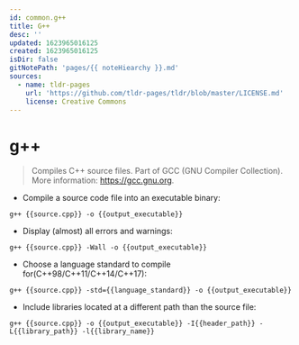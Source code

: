 ```yaml
---
id: common.g++
title: G++
desc: ''
updated: 1623965016125
created: 1623965016125
isDir: false
gitNotePath: 'pages/{{ noteHiearchy }}.md'
sources:
  - name: tldr-pages
    url: 'https://github.com/tldr-pages/tldr/blob/master/LICENSE.md'
    license: Creative Commons
---
```

# g++

> Compiles C++ source files.
> Part of GCC (GNU Compiler Collection).
> More information: <https://gcc.gnu.org>.

- Compile a source code file into an executable binary:

`g++ {{source.cpp}} -o {{output_executable}}`

- Display (almost) all errors and warnings:

`g++ {{source.cpp}} -Wall -o {{output_executable}}`

- Choose a language standard to compile for(C++98/C++11/C++14/C++17):

`g++ {{source.cpp}} -std={{language_standard}} -o {{output_executable}}`

- Include libraries located at a different path than the source file:

`g++ {{source.cpp}} -o {{output_executable}} -I{{header_path}} -L{{library_path}} -l{{library_name}}`

